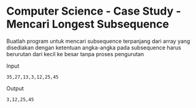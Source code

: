 # Computer Science - Case Study - Mencari Longest Subsequence

Buatlah program untuk mencari subsequence terpanjang dari array yang disediakan dengan ketentuan angka-angka pada subsequence harus berurutan dari kecil ke besar tanpa proses pengurutan

Input
```
35,27,13,3,12,25,45
```

Output
```
3,12,25,45
```
